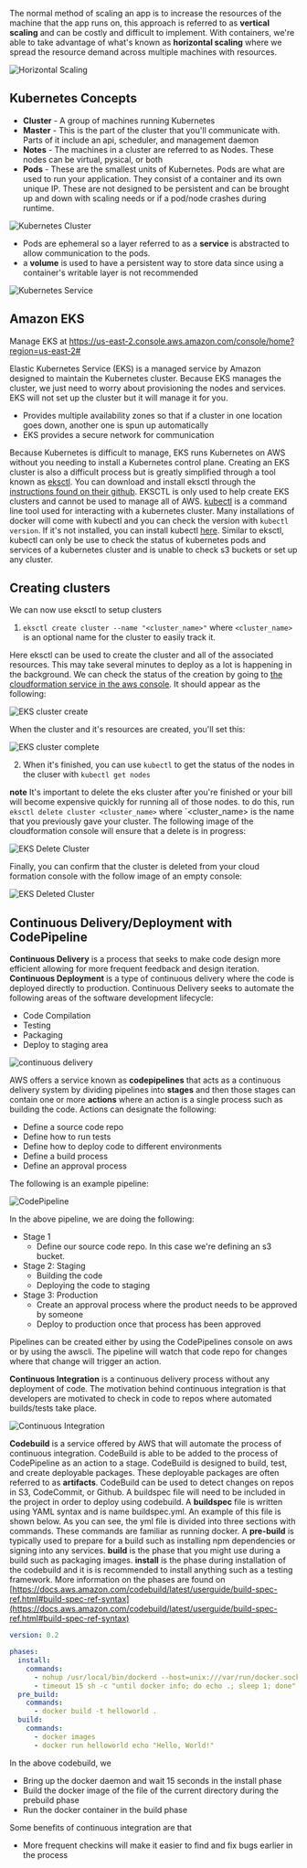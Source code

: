 The normal method of scaling an app is to increase the resources of the machine that the app runs on, this approach is referred to as **vertical scaling** and can be costly and difficult to implement. With containers, we're able to take advantage of what's known as **horizontal scaling** where we spread the resource demand across multiple machines with resources.

![Horizontal Scaling](./images/horizontal_scaling.png)

## Kubernetes Concepts

* **Cluster** - A group of machines running Kubernetes
* **Master** - This is the part of the cluster that you'll communicate with. Parts of it include an api, scheduler, and management daemon
* **Notes** - The machines in a cluster are referred to as Nodes. These nodes can be virtual, pysical, or both
* **Pods** - These are the smallest units of Kubernetes. Pods are what are used to run your application. They consist of a container and its own unique IP. These are not designed to be persistent and can be brought up and down with scaling needs or if a pod/node crashes during runtime.

![Kubernetes Cluster](./images/kubernetes_cluster.png)

* Pods are ephemeral so a layer referred to as a **service** is abstracted to allow communication to the pods.
* a **volume** is used to have a persistent way to store data since using a container's writable layer is not recommended

![Kubernetes Service](./images/kubernetes_service.png)

## Amazon EKS

Manage EKS at https://us-east-2.console.aws.amazon.com/console/home?region=us-east-2#

Elastic Kubernetes Service (EKS) is a managed service by Amazon designed to maintain the Kubernetes cluster. Because EKS manages the cluster, we just need to worry about provisioning the nodes and services. EKS will not set up the cluster but it will manage it for you.
* Provides multiple availability zones so that if a cluster in one location goes down, another one is spun up automatically
* EKS provides a secure network for communication

Because Kubernetes is difficult to manage, EKS runs Kubernetes on AWS without you needing to install a Kubernetes control plane. Creating an EKS cluster is also a difficult process but is greatly simplified through a tool known as [eksctl](https://eksctl.io/). You can download and install eksctl through the [instructions found on their github](https://github.com/weaveworks/eksctl). EKSCTL is only used to help create EKS clusters and cannot be used to manage all of AWS. [kubectl](https://kubernetes.io/docs/tasks/tools/install-kubectl/) is a command line tool used for interacting with a kubernetes cluster. Many installations of docker will come with kubectl and you can check the version with `kubectl version`. If it's not installed, you can install kubectl [here](https://kubernetes.io/docs/tasks/tools/install-kubectl/). Similar to eksctl, kubectl can only be use to check the status of kubernetes pods and services of a kubernetes cluster and is unable to check s3 buckets or set up any cluster.

## Creating clusters

We can now use eksctl to setup clusters

1. `eksctl create cluster --name "<cluster_name>"` where `<cluster_name>` is an optional name for the cluster to easily track it.

Here eksctl can be used to create the cluster and all of the associated resources. This may take several minutes to deploy as a lot is happening in the background. We can check the status of the creation by going to [the cloudformation service in the aws console](https://us-east-2.console.aws.amazon.com/cloudformation/home?region=us-east-2#/stacks?filteringText=&filteringStatus=active&viewNested=true&hideStacks=false). It should appear as the following:

![EKS cluster create](../images/eks_cluster_create.png)

When the cluster and it's resources are created, you'll set this:

![EKS cluster complete](../images/eks_cluster_complete.png)

2. When it's finished, you can use `kubectl` to get the status of the nodes in the cluser with `kubectl get nodes`

**note** It's important to delete the eks cluster after you're finished or your bill will become expensive quickly for running all of those nodes. to do this, run `eksctl delete cluster <cluster_name>` where `<cluster_name> is the name that you previously gave your cluster. The following image of the cloudformation console will ensure that a delete is in progress:

![EKS Delete Cluster](../images/eks_cluster_delete.png)

Finally, you can confirm that the cluster is deleted from your cloud formation console with the follow image of an empty console:

![EKS Deleted Cluster](../images/eks_delete_complete.png)

## Continuous Delivery/Deployment with CodePipeline

**Continuous Delivery** is a process that seeks to make code design more efficient allowing for more frequent feedback and design iteration. **Continuous Deployment** is a type of continuous delivery where the code is deployed directly to production. Continuous Delivery seeks to automate the following areas of the software development lifecycle:

* Code Compilation
* Testing
* Packaging
* Deploy to staging area

![continuous delivery](../images/continuou_delivery.png)

AWS offers a service known as **codepipelines** that acts as a continuous delivery system by dividing pipelines into **stages** and then those stages can contain one or more **actions** where an action is a single process such as building the code. Actions can designate the following:

* Define a source code repo
* Define how to run tests
* Define how to deploy code to different environments
* Define a build process
* Define an approval process

The following is an example pipeline:

![CodePipeline](../images/codepipeline.png)

In the above pipeline, we are doing the following:

* Stage 1
    * Define our source code repo. In this case we're defining an s3 bucket.
* Stage 2: Staging
    * Building the code
    * Deploying the code to staging
* Stage 3: Production
    * Create an approval process where the product needs to be approved by someone
    * Deploy to production once that process has been approved

Pipelines can be created either by using the CodePipelines console on aws or by using the awscli. The pipeline will watch that code repo for changes where that change will trigger an action.

**Continuous Integration** is a continuous delivery process without any deployment of code. The motivation behind continuous integration is that developers are motivated to check in code to repos where automated builds/tests take place.

![Continuous Integration](../images/continous_integration.png)

**Codebuild** is a service offered by AWS that will automate the process of continuous integration. CodeBuild is able to be added to the process of CodePipeline as an action to a stage. CodeBuild is designed to build, test, and create deployable packages. These deployable packages are often referred to as **artifacts**. CodeBuild can be used to detect changes on repos in S3, CodeCommit, or Github. A buildspec file will need to be included in the project in order to deploy using codebuild. A **buildspec** file is written using YAML syntax and is name buildspec.yml. An example of this file is shown below. As you can see, the yml file is divided into three sections with commands. These commands are familiar as running docker. A **pre-build** is typically used to prepare for a build such as installing npm dependencies or signing into any services. **build** is the phase that you might use during a build such as packaging images. **install** is the phase during installation of the codebuild and it is is recommended to install anything such as a testing framework. More information on the phases are found on [https://docs.aws.amazon.com/codebuild/latest/userguide/build-spec-ref.html#build-spec-ref-syntax](https://docs.aws.amazon.com/codebuild/latest/userguide/build-spec-ref.html#build-spec-ref-syntax)

```yml
version: 0.2

phases:
  install:
    commands:
      - nohup /usr/local/bin/dockerd --host=unix:///var/run/docker.sock --host=tcp://127.0.0.1:2375 --storage-driver=overlay2&
      - timeout 15 sh -c "until docker info; do echo .; sleep 1; done"
  pre_build:
    commands:
      - docker build -t helloworld .
  build:
    commands:
      - docker images
      - docker run helloworld echo "Hello, World!" 
```

In the above codebuild, we 

* Bring up the docker daemon and wait 15 seconds in the install phase
* Build the docker image of the file of the current directory during the prebuild phase
* Run the docker container in the build phase

Some benefits of continuous integration are that

* More frequent checkins will make it easier to find and fix bugs earlier in the process

